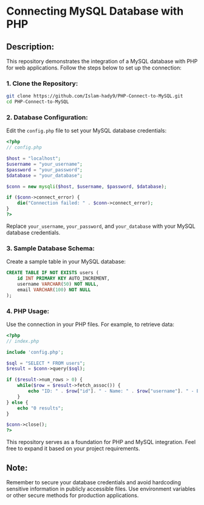 # Connecting MySQL Database with PHP

## Description:

This repository demonstrates the integration of a MySQL database with PHP for web applications. Follow the steps below to set up the connection:

### 1. Clone the Repository:

```bash
git clone https://github.com/Islam-hady9/PHP-Connect-to-MySQL.git
cd PHP-Connect-to-MySQL
```

### 2. Database Configuration:

Edit the `config.php` file to set your MySQL database credentials:

```php
<?php
// config.php

$host = "localhost";
$username = "your_username";
$password = "your_password";
$database = "your_database";

$conn = new mysqli($host, $username, $password, $database);

if ($conn->connect_error) {
    die("Connection failed: " . $conn->connect_error);
}
?>
```

Replace `your_username`, `your_password`, and `your_database` with your MySQL database credentials.

### 3. Sample Database Schema:

Create a sample table in your MySQL database:

```sql
CREATE TABLE IF NOT EXISTS users (
    id INT PRIMARY KEY AUTO_INCREMENT,
    username VARCHAR(50) NOT NULL,
    email VARCHAR(100) NOT NULL
);
```

### 4. PHP Usage:

Use the connection in your PHP files. For example, to retrieve data:

```php
<?php
// index.php

include 'config.php';

$sql = "SELECT * FROM users";
$result = $conn->query($sql);

if ($result->num_rows > 0) {
    while($row = $result->fetch_assoc()) {
        echo "ID: " . $row["id"]. " - Name: " . $row["username"]. " - Email: " . $row["email"]. "<br>";
    }
} else {
    echo "0 results";
}

$conn->close();
?>
```

This repository serves as a foundation for PHP and MySQL integration. Feel free to expand it based on your project requirements.

## Note:

Remember to secure your database credentials and avoid hardcoding sensitive information in publicly accessible files. Use environment variables or other secure methods for production applications.

